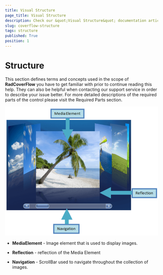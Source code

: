 ```yaml
---
title: Visual Structure
page_title: Visual Structure
description: Check our &quot;Visual Structure&quot; documentation article for the RadCoverflow {{ site.framework_name }} control.
slug: coverflow-structure
tags: structure
published: True
position: 1
---
```


# Structure

This section defines terms and concepts used in the scope of __RadCoverFlow__ you have to get familiar with prior to continue reading this help. They can also be helpful when contacting our support service in order to describe your issue better. For more detailed descriptions of the required parts of the control please visit the Required Parts section.

![](images/RadCoverFlow_structure.png)

* __MediaElement__ - Image element that is used to display images. 

* __Reflection__ - reflection of the Media Element 

* __Navigation__ - ScrollBar used to navigate throughout the collection of images.
